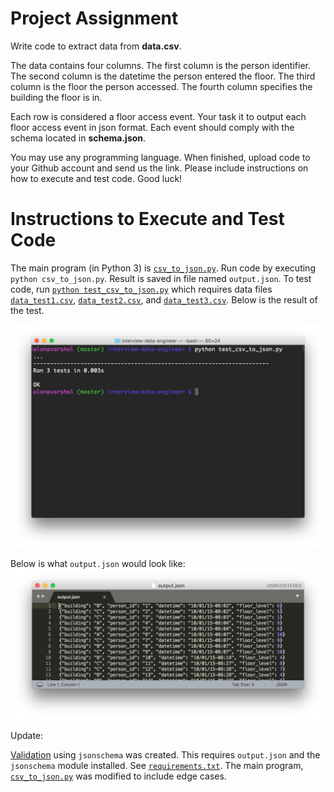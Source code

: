 # Project Assignment

Write code to extract data from **data.csv**.

The data contains four columns. The first column is the person identifier. The second column is the datetime the person entered the floor. The third column is the floor the person accessed. The fourth column specifies the building the floor is in.

Each row is considered a floor access event. Your task it to output each floor access event in json format. Each event should comply with the schema located in **schema.json**.

You may use any programming language. When finished, upload code to your Github account and send us the link. Please include instructions on how to execute and test code. Good luck!


# Instructions to Execute and Test Code

The main program (in Python 3) is [`csv_to_json.py`](csv_to_json.py). Run code by executing `python csv_to_json.py`. Result is saved in file named `output.json`. To test code, run [`python test_csv_to_json.py`](test_csv_to_json.py) which requires data files [`data_test1.csv`](data_test1.csv), [`data_test2.csv`](data_test2.csv), and [`data_test3.csv`](data_test3.csv). Below is the result of the test.

![](test_result.png)


Below is what `output.json` would look like:
![](output.png)

Update:

[Validation](json_validation.py) using `jsonschema` was created. This requires `output.json` and the `jsonschema` module installed. See [`requirements.txt`](requirements.txt). The main program, [`csv_to_json.py`](csv_to_json.py) was modified to include edge cases. 
